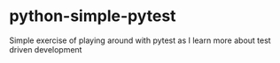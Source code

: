 # python-simple-pytest
Simple exercise of playing around with pytest as I learn more about test driven development
